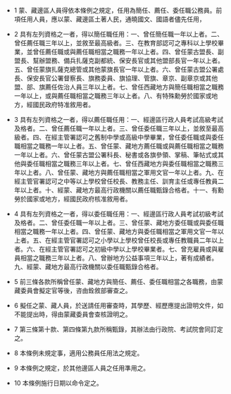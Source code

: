 * 1 蒙、藏邊區人員得依本條例之規定，任用為簡任、薦任、委任職公務員。前項任用人員，應以蒙、藏邊區土著人民，通曉國文、國語者儘先任用，

* 2 具有左列資格之一者，得以簡任職任用：一、曾任簡任職一年以上者。二、曾任薦任職三年以上，並敘至最高級者。三、在教育部認可之專科以上學校畢業，並曾任薦任職或與薦任職相當之職務一年以上者。四、曾任蒙古盟長、副盟長、幫辦盟務、備兵扎薩克副都統、保安長官或其他盟部長官一年以上者。五、曾任蒙旗扎薩克總管或其他蒙旗長官一年以上者。六、曾任蒙古盟公署處長、保安長官公署督察長、旗務委員、旗協理、管旗、章京、副章京或其他盟、部、旗薦任佐治人員三年以上者。七、曾任西藏地方與簡任職相當之職務一年以上，或與薦任職相當之職務三年以上者。八、有特殊勳勞於國家或地方，經國民政府特准敘用者。

* 3 具有左列資格之一者，得以薦任職任用：一、經邊區行政人員考試高級考試及格者。二、曾任薦任職一年以上者。三、曾任委任職三年以上，並敘至最高級者。四、在經主管署認可之舊制中學或高級中學畢業，曾任委任職或與委任職相當之職務一年以上者。五、曾任蒙、藏地方薦任職或與薦任職相當之職務一年以上者。六、曾任蒙古盟公署科長、秘書或各旗參領、掌稿、筆帖式或其他與委任職相當之職務三年以上者。七、曾任西藏地方與委任職相當之職務三年以上者。八、曾任蒙、藏地方與薦任職相當之軍用文官一年以上者。九、在經主管官署認可之中等以上學校曾任校長、教務主任、訓育主任或專任教員二年以上者。十、經蒙、藏地方最高行政機關以薦任職甄錄合格者。十一、有勳勞於國家或地方，經國民政府核准敘用者。

* 4 具有左列資格之一者，得以委任職任用：一、經邊區行政人員考試初級考試及格者。二、曾任委任職一年以上者。三、曾任蒙、藏地方委任職或與委任職相當之職務一年以上者。四、曾任蒙、藏地方與委任職相當之軍用文官一年以上者。五、在經主管官署認可之小學以上學校曾任校長或專任教職員二年以上者。六、在經主管官署認可之初級中學以上學校畢業者。七、曾充雇員或與雇員相當之職務三年以上者。八、曾辦地方公益事項三年以上，著有成績者。九、經蒙、藏地方最高行政機關以委任職甄錄合格者。

* 5 前三條各款所稱曾任蒙、藏地方與簡任、薦任、委任職相當之各職務，由蒙藏委員會擬定官等後，咨由銓敘部審查之。

* 6 擬任之蒙、藏人員，於送請任用審查時，其學歷、經歷應提出證明文件，如不能提出時，得由蒙藏委員會查核證明之。

* 7 第三條第十款、第四條第九款所稱甄錄，其辦法由行政院、考試院會同訂定之。

* 8 本條例未規定事，適用公務員任用法之規定。

* 9 本條例之規定，於其他邊區人員之任用準用之。

* 10 本條例施行日期以命令定之。

